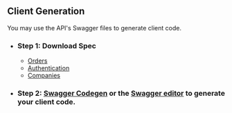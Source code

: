 ## Client Generation
You may use the API's Swagger files to generate client code.

* ### Step 1: Download Spec
    * [Orders](https://runbuggy.docs.stoplight.io/reference/login/Auth.json)
    * [Authentication](https://runbuggy.docs.stoplight.io/reference/orders/Orders.json)
    * [Companies](https://runbuggy.docs.stoplight.io/reference/companies/Companies.json)
* ### Step 2: [Swagger Codegen](https://swagger.io/tools/swagger-codegen/) or the [Swagger editor](https://editor.swagger.io) to generate your client code.
